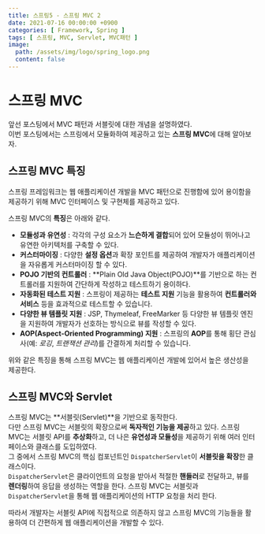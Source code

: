 ```yaml
---
title: 스프링5 - 스프링 MVC 2
date: 2021-07-16 00:00:00 +0900
categories: [ Framework, Spring ]
tags: [ 스프링, MVC, Servlet, MVC패턴 ]
image:
  path: /assets/img/logo/spring_logo.png
  content: false
---
```


# 스프링 MVC

앞선 포스팅에서 MVC 패턴과 서블릿에 대한 개념을 설명하였다.  
이번 포스팅에서는 스프링에서 모듈화하여 제공하고 있는 **스프링 MVC**에 대해 알아보자.

## 스프링 MVC 특징

스프링 프레임워크는 웹 애플리케이션 개발을 MVC 패턴으로 진행함에 있어 용이함을 제공하기 위해 MVC 인터페이스 및 구현체를 제공하고 있다.

스프링 MVC의 **특징**은 아래와 같다.

- **모듈성과 유연성** : 각각의 구성 요소가 **느슨하게 결합**되어 있어 모듈성이 뛰어나고 유연한 아키텍처를 구축할 수 있다.
- **커스터마이징** : 다양한 **설정 옵션**과 확장 포인트를 제공하여 개발자가 애플리케이션을 자유롭게 커스터마이징 할 수 있다.
- **POJO 기반의 컨트롤러** : **Plain Old Java Object(POJO)**를 기반으로 하는 컨트롤러를 지원하여 간단하게 작성하고 테스트하기 용이하다.
- **자동화된 테스트 지원** : 스프링이 제공하는 **테스트 지원** 기능을 활용하여 **컨트롤러와 서비스** 등을 효과적으로 테스트할 수 있습니다.
- **다양한 뷰 템플릿 지원** : JSP, Thymeleaf, FreeMarker 등 다양한 뷰 템플릿 엔진을 지원하여 개발자가 선호하는 방식으로 뷰를 작성할 수 있다.
- **AOP(Aspect-Oriented Programming) 지원** : 스프링의 **AOP**를 통해 횡단 관심사(예: _로깅_, _트랜잭션 관리_)를 간결하게 처리할 수 있습니다.

위와 같은 특징을 통해 스프링 MVC는 웹 애플리케이션 개발에 있어서 높은 생산성을 제공한다.

## 스프링 MVC와 Servlet

스프링 MVC는 **서블릿(Servlet)**을 기반으로 동작한다.  
다만 스프링 MVC는 서블릿의 확장으로써 **독자적인 기능을 제공**하고 있다.
스프링 MVC는 서블릿 API를 **추상화**하고, 더 나은 **유연성과 모듈성**을 제공하기 위해 여러 인터페이스와 클래스를 도입하였다.  
그 중에서 스프링 MVC의 핵심 컴포넌트인 `DispatcherServlet`이 **서블릿을 확장**한 클래스이다.  
`DispatcherServlet`은 클라이언트의 요청을 받아서 적절한 **핸들러**로 전달하고, 뷰를 **렌더링**하여 응답을 생성하는 역할을 한다.
스프링 MVC는 서블릿과 `DispatcherServlet`을 통해 웹 애플리케이션의 HTTP 요청을 처리 한다.

따라서 개발자는 서블릿 API에 직접적으로 의존하지 않고 스프링 MVC의 기능들을 활용하여 더 간편하게 웹 애플리케이션을 개발할 수 있다.
